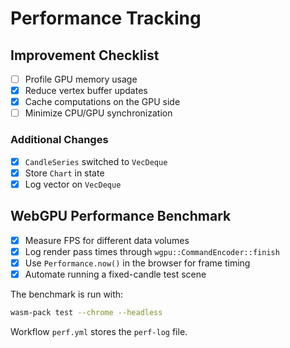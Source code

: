 # Performance Tracking

## Improvement Checklist
- [ ] Profile GPU memory usage
- [x] Reduce vertex buffer updates
- [x] Cache computations on the GPU side
- [ ] Minimize CPU/GPU synchronization

### Additional Changes
- [x] `CandleSeries` switched to `VecDeque`
- [x] Store `Chart` in state
 - [x] Log vector on `VecDeque`

## WebGPU Performance Benchmark
- [x] Measure FPS for different data volumes
- [x] Log render pass times through `wgpu::CommandEncoder::finish`
- [x] Use `Performance.now()` in the browser for frame timing
- [x] Automate running a fixed-candle test scene

The benchmark is run with:

```bash
wasm-pack test --chrome --headless
```

Workflow `perf.yml` stores the `perf-log` file.
